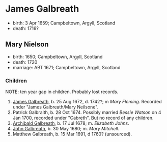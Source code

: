 # James Galbreath

- birth: 3 Apr 1659; Campbeltown, Argyll, Scotland
- death: 1716?

## Mary Nielson

- birth: 1650; Campbeltown, Argyll, Scotland
- death: 1720
- marriage: ABT 1671; Campbeltown, Argyll, Scotland

### Children

NOTE: ten year gap in children.  Probably lost records.

1. [James Galbreath](galbreath-james-1672.md), b. 25 Aug 1672, d. 1742?; m *Mary Fleming*. Recorded under "James Galbreath/Mary Neilsone".
2. Patrick Galbraith, b. 28 Oct 1674. Possibly married *Bessie Watson* on 4 Jan 1700, recorded under "Cabreth".  But no record of any children.
3. [Archibald Galbreath](galbreath-archibald-1678.adoc), b. 17 Jul 1678; m. *Elizabeth Johns*.
4. [John Galbreath](galbreath-john-1680.adoc), b. 30 May 1680; m. *Mary Mitchell*.
5. Matthew Galbreath, b. 15 Mar 1691, d 1760? (unsourced).

